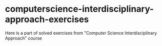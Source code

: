 # computerscience-interdisciplinary-approach-exercises
Here is a part of solved exercises from "Computer Science Interdisciplinary Approach" course
